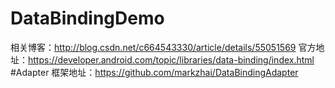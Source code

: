 # DataBindingDemo
相关博客：http://blog.csdn.net/c664543330/article/details/55051569
官方地址：https://developer.android.com/topic/libraries/data-binding/index.html
#Adapter
框架地址：https://github.com/markzhai/DataBindingAdapter
